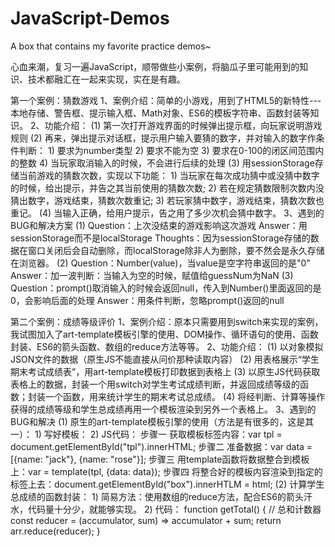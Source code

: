 # JavaScript-Demos
A box that contains my favorite practice demos~

心血来潮，复习一遍JavaScript，顺带做些小案例，将脑瓜子里可能用到的知识、技术都融汇在一起来实现，实在是有趣。

第一个案例：猜数游戏
  1、案例介绍：简单的小游戏，用到了HTML5的新特性---本地存储、警告框、提示输入框、Math对象、ES6的模板字符串、函数封装等知识。
  2、功能介绍：
    (1) 第一次打开游戏界面的时候弹出提示框，向玩家说明游戏规则
    (2) 再来，弹出提示对话框，提示用户输入要猜的数字，并对输入的数字作条件判断：
			 1) 要求为number类型
			 2) 要求不能为空
			 3) 要求在0-100的闭区间范围内的整数
			 4) 当玩家取消输入的时候，不会进行后续的处理
    (3) 用sessionStorage存储当前游戏的猜数次数，实现以下功能：
			 1) 当玩家在每次成功猜中或没猜中数字的时候，给出提示，并告之其当前使用的猜数次数;
			 2) 若在规定猜数限制次数内没猜出数字，游戏结束，猜数次数重记;
			 3) 若玩家猜中数字，游戏结束，猜数次数也重记。
    (4) 当输入正确，给用户提示，告之用了多少次机会猜中数字。
  3、遇到的BUG和解决方案
    (1) Question：上次没结束的游戏影响这次游戏
        Answer：用sessionStorage而不是localStorage
        Thoughts：因为sessionStorage存储的数据在窗口关闭后会自动删除，而localStorage除非人为删除，要不然会是永久存储在浏览器。
    (2) Question：Number(value)，当value是空字符串返回的是"0"
        Answer：加一波判断：当输入为空的时候，赋值给guessNum为NaN
    (3) Question：prompt()取消输入的时候会返回null，传入到Number()里面返回的是0，会影响后面的处理
        Answer：用条件判断，忽略prompt()返回的null

第二个案例：成绩等级评价
   1、案例介绍：原本只需要用到switch来实现的案例，我试图加入了art-template模板引擎的使用、DOM操作、循环语句的使用、函数封装、ES6的箭头函数、数组的reduce方法等等。
   2、功能介绍：
      (1) 以对象模拟JSON文件的数据（原生JS不能直接从问价那种读取内容）
      (2) 用表格展示“学生期末考试成绩表”，用art-template模板打印数据到表格上
      (3) 以原生JS代码获取表格上的数据，封装一个用switch对学生考试成绩判断，并返回成绩等级的函数；封装一个函数，用来统计学生的期末考试总成绩。
      (4) 将经判断、计算等操作获得的成绩等级和学生总成绩再用一个模板渲染到另外一个表格上。
   3、遇到的BUG和解决
      (1) 原生的art-template模板引擎的使用（方法是有很多的，这是其一）：
         1)  写好模板：<script id="tpl" type="text/html">...</script>
         2)  JS代码：
           步骤一 获取模板标签内容：var tpl = document.getElementById("tpl").innerHTML;
           步骤二 准备数据：var data = [{name: "jack"}, {name: "rose"}];
           步骤三 用template函数将数据整合到模板上：var  = template(tpl, {data: data});
           步骤四 将整合好的模板内容渲染到指定的标签上去：document.getElementById("box").innerHTLM = html;
      (2) 计算学生总成绩的函数封装：
         1)  简易方法：使用数组的reduce方法，配合ES6的箭头汗水，代码量十分少，就能够实现。
         2)  代码： 
             function getTotal() {
                // 总和计数器
                const reducer = (accumulator, sum) => accumulator + sum;
                return arr.reduce(reducer);
             } 
         
         
         
